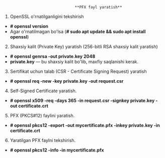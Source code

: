                                     **PFX fayl yaratish**
1. OpenSSL o'rnatilganligini tekshirish
 - **# openssl version**
 - Agar o'rnatilmagan bo'lsa (**# sudo apt update && sudo apt install openssl**)
2. Shaxsiy kalit (Private Key) yaratish (256-bitli RSA shaxsiy kalit yaratish)
 - **# openssl genrsa -out private.key 2048**
 -  **private.key** — bu shaxsiy kalit bo'lib, maxfiy saqlanishi kerak.
3.  Sertifikat uchun talab (CSR - Certificate Signing Request) yaratish
 - **# openssl req -new -key private.key -out request.csr**
4. Self-Signed Certificate yaratish.
 - **# openssl x509 -req -days 365 -in request.csr -signkey private.key -out certificate.crt**
5. PFX (PKCS#12) faylini yaratish.
 - **# openssl pkcs12 -export -out mycertificate.pfx -inkey private.key -in certificate.crt**
6. Yaratilgan PFX faylni tekshirish.
 - **# openssl pkcs12 -info -in mycertificate.pfx**
